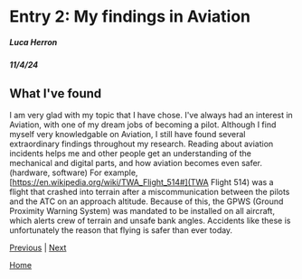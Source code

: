 # Entry 2: My findings in Aviation
##### Luca Herron

##### 11/4/24

## What I've found 

I am very glad with my topic that I have chose. I've always had an interest in Aviation, with one of my dream jobs of becoming a pilot. Although I find myself very knowledgable on Aviation, I still have found several extraordinary findings throughout my research. Reading about aviation incidents helps me and other people get an understanding of the mechanical and digital parts, and how aviation becomes even safer. (hardware, software) For example, [https://en.wikipedia.org/wiki/TWA_Flight_514#](TWA Flight 514) was a flight that crashed into terrain after a miscommunication between the pilots and the ATC on an approach altitude. Because of this, the GPWS (Ground Proximity Warning System) was mandated to be installed on all aircraft, which alerts crew of terrain and unsafe bank angles. Accidents like these is unfortunately the reason that flying is safer than ever today.

[Previous](entry01.md) | [Next](entry03.md)

[Home](../README.md)
